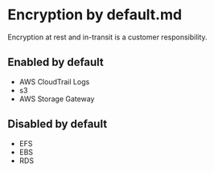 # Encryption by default.md

Encryption at rest and in-transit is a customer responsibility.

## Enabled by default

- AWS CloudTrail Logs
- s3
- AWS Storage Gateway

## Disabled by default

- EFS
- EBS
- RDS
